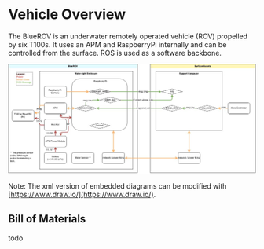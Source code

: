 # Vehicle Overview

The BlueROV is an underwater remotely operated vehicle (ROV) propelled by six T100s. It uses an APM and RaspberryPi internally and can be controlled from the surface. ROS is used as a software backbone.

![BlueROV Schematic](BlueROV%20Schematic.jpg)

Note: The xml version of embedded diagrams can be modified with [https://www.draw.io/](https://www.draw.io/).

## Bill of Materials

todo
